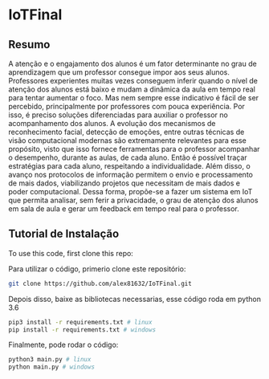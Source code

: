 # IoTFinal


## Resumo
A atenção e o engajamento dos alunos é um fator determinante no grau de aprendizagem que um professor consegue impor aos seus alunos. Professores experientes muitas vezes conseguem inferir quando o nível de atenção dos alunos está baixo e mudam a dinâmica da aula em tempo real para tentar aumentar o foco. Mas nem sempre esse indicativo é fácil de ser percebido, principalmente por professores com pouca experiência. Por isso, é preciso soluções diferenciadas para auxiliar o professor no acompanhamento dos alunos. A evolução dos mecanismos de reconhecimento facial, detecção de emoções, entre outras técnicas de visão computacional modernas são extremamente relevantes para esse propósito, visto que isso fornece ferramentas para o professor acompanhar o desempenho, durante as aulas, de cada aluno. Então é possível traçar estratégias para cada aluno, respeitando a individualidade. Além disso, o avanço nos protocolos de informação permitem o envio e processamento de mais dados, viabilizando projetos que necessitam de mais dados e poder computacional.  Dessa forma, propõe-se a fazer um sistema em IoT que permita analisar, sem ferir a privacidade, o grau de atenção dos alunos em sala de aula e gerar um feedback em tempo real para o professor.

## Tutorial de Instalação

To use this code, first clone this repo:

Para utilizar o código, primerio clone este repositório:


```bash
git clone https://github.com/alex81632/IoTFinal.git
```

Depois disso, baixe as bibliotecas necessarias, esse código roda em python 3.6

```bash
pip3 install -r requirements.txt # linux
pip install -r requirements.txt # windows
```

Finalmente, pode rodar o código:

```bash
python3 main.py # linux
python main.py # windows
```

